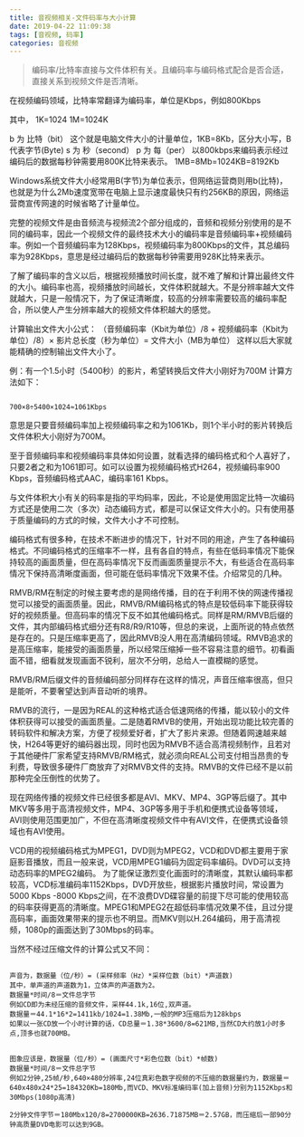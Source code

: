 ```yaml
---
title: 音视频相关-文件码率与大小计算
date: 2019-04-22 11:09:38
tags: [音视频, 码率]
categories: 音视频
---
```


>编码率/比特率直接与文件体积有关。且编码率与编码格式配合是否合适，直接关系到视频文件是否清晰。 

<!-- more -->

在视频编码领域，比特率常翻译为编码率，单位是Kbps，例如800Kbps 

其中， 1K=1024 1M=1024K 

b 为 比特（bit） 这个就是电脑文件大小的计量单位，1KB=8Kb，区分大小写，B代表字节(Byte) s 为 秒（second） p 为 每（per） 
以800kbps来编码表示经过编码后的数据每秒钟需要用800K比特来表示。 
1MB=8Mb=1024KB=8192Kb 

Windows系统文件大小经常用B(字节)为单位表示，但网络运营商则用b(比特)，也就是为什么2Mb速度宽带在电脑上显示速度最快只有约256KB的原因，网络运营商宣传网速的时候省略了计量单位。 

完整的视频文件是由音频流与视频流2个部分组成的，音频和视频分别使用的是不同的编码率，因此一个视频文件的最终技术大小的编码率是音频编码率+视频编码率。例如一个音频编码率为128Kbps，视频编码率为800Kbps的文件，其总编码率为928Kbps，意思是经过编码后的数据每秒钟需要用928K比特来表示。 

了解了编码率的含义以后，根据视频播放时间长度，就不难了解和计算出最终文件的大小。编码率也高，视频播放时间越长，文件体积就越大。不是分辨率越大文件就越大，只是一般情况下，为了保证清晰度，较高的分辨率需要较高的编码率配合，所以使人产生分辨率越大的视频文件体积越大的感觉。 

计算输出文件大小公式： 
（音频编码率（Kbit为单位）/8 + 视频编码率（Kbit为单位）/8）× 影片总长度（秒为单位）= 文件大小（MB为单位） 
这样以后大家就能精确的控制输出文件大小了。 


例：有一个1.5小时（5400秒）的影片，希望转换后文件大小刚好为700M 
计算方法如下： 

```

700×8÷5400×1024≈1061Kbps 
```
意思是只要音频编码率加上视频编码率之和为1061Kb，则1个半小时的影片转换后文件体积大小刚好为700M。 

至于音频编码率和视频编码率具体如何设置，就看选择的编码格式和个人喜好了，只要2者之和为1061即可。如可以设置为视频编码格式H264，视频编码率900 Kbps，音频编码格式AAC，编码率161 Kbps。 

与文件体积大小有关的码率是指的平均码率，因此，不论是使用固定比特一次编码方式还是使用二次（多次）动态编码方式，都是可以保证文件大小的。只有使用基于质量编码的方式的时候，文件大小才不可控制。 


编码格式有很多种，在技术不断进步的情况下，针对不同的用途，产生了各种编码格式。不同编码格式的压缩率不一样，且有各自的特点，有些在低码率情况下能保持较高的画面质量，但在高码率情况下反而画面质量提示不大，有些适合在高码率情况下保持高清晰度画面，但可能在低码率情况下效果不佳。介绍常见的几种。 

RMVB/RM在制定的时候主要考虑的是网络传播，目的在于利用不快的网速传播视觉可以接受的画面质量。因此，RMVB/RM编码格式的特点是较低码率下能获得较好的视频质量。但高码率的情况下反不如其他编码格式。同样是RM/RMVB后缀的文件，其内部编码格式细分还有R8/R9/R10等，但总的来说，上面所说的特点依然是存在的。只是压缩率更高了，因此RMVB没人用在高清编码领域。RMVB追求的是高压缩率，能接受的画面质量，所以经常压缩掉一些不容易注意的细节。初看画面不错，细看就发现画面不锐利，层次不分明，总给人一直模糊的感觉。

RMVB/RM后缀文件的音频编码部分同样存在这样的情况，声音压缩率很高，但只是能听，不要奢望达到声音动听的境界。 

RMVB的流行，一是因为REAL的这种格式适合低速网络的传播，能以较小的文件体积获得可以接受的画面质量。二是随着RMVB的使用，开始出现功能比较完善的转码软件和解决方案，方便了视频爱好者，扩大了影片来源。但随着网速越来越快，H264等更好的编码器出现，同时也因为RMVB不适合高清视频制作，且若对于其他硬件厂家希望支持RMVB/RM格式，就必须向REAL公司支付相当昂贵的专利费，导致很多硬件厂商放弃了对RMVB文件的支持。RMVB的文件已经不是以前那种完全压倒性的优势了。 

现在网络传播的视频文件已经很多都是AVI、MKV、MP4、3GP等后缀了。其中MKV等多用于高清视频文件，MP4、3GP等多用于手机和便携式设备等领域，AVI则使用范围更加广，不但在高清晰度视频文件中有AVI文件，在便携式设备领域也有AVI使用。 

VCD用的视频编码格式为MPEG1，DVD则为MPEG2，VCD和DVD都主要用于家庭影音播放，而且一般来说，VCD用MPEG1编码为固定码率编码。DVD可以支持动态码率的MPEG2编码。 
为了能保证激烈变化画面时的清晰度，其默认编码率都较高，VCD标准编码率1152Kbps，DVD开放些，根据影片播放时间，常设置为5000 Kbps -8000 Kbps之间，在不浪费DVD碟容量的前提下尽可能的使用较高的码率获得更高的清晰度。MPEG1和MPEG2在超低码率情况效果不佳，且过分提高码率，画面效果带来的提示也不明显。而MKV则以H.264编码，用于高清视频，1080p的画面达到了30Mbps的码率。 

当然不经过压缩文件的计算公式又不同： 

```

声音为，数据量（位/秒）= (采样频率（Hz）*采样位数（bit）*声道数) 
其中，单声道的声道数为1，立体声的声道数为2。 
数据量*时间/8＝文件总字节 
例如CD即为未经压缩的音频文件，采样44.1k,16位,双声道。 
数据量＝44.1*16*2=1411kb/1024=1.38Mb,一般的MP3压缩后为128kbps 
如果以一张CD放一个小时计算的话，CD总量＝1.38*3600/8=621MB,当然CD大约放1小时多点,顶多也就700MB。 

```

```

图象应该是，数据量（位/秒）= (画面尺寸*彩色位数（bit）*帧数) 
数据量*时间/8＝文件总字节 
例如2分钟,25帧/秒,640×480分辨率,24位真彩色数字视频的不压缩的数据量约为，数据量＝640x480x24*25=184320Kb=180Mb,而VCD、MKV标准编码率(加上音频)分别为1152Kbps和30Mbps(1080p高清) 

2分钟文件字节＝180Mbx120/8=2700000KB=2636.71875MB＝2.57GB，而压缩后一部90分钟高质量DVD电影可以达到9GB。  
```